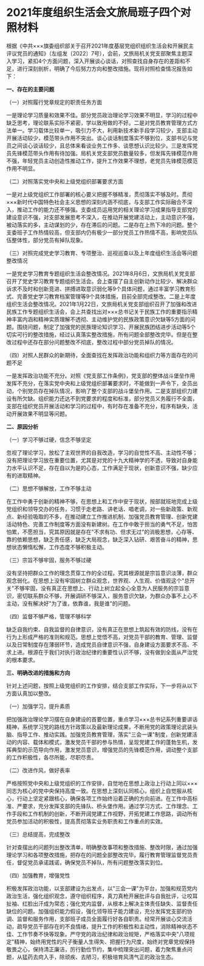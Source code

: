 # 2021年度组织生活会文旅局班子四个对照材料

根据《中共×××旗委组织部关于召开2021年度基层党组织组织生活会和开展民主评议党员的通知》（左组发〔2022〕7号），会前，文旅局机关党支部聚焦主题深入学习，紧扣4个方面问题，深入开展谈心谈话，对照查找自身存在的差距和不足，进行深刻剖析，明确了今后努力方向和整改措施。现将对照检查情况报告如下：

**一、存在的主要问题**

（一）对照履行党章规定的职责任务方面

一是理论学习质量和效果不佳。部分党员政治理论学习效果不明显，学习的过程中缺乏思考，理论联系实际不紧密，学以致用做的不好。二是对党员教育管理方式方法单一。学习载体比较单一，吸引力不大，利用新技术新手段学习较少，支部主动开展活动较少，模范带头作用不突出。谈心谈话制度落实不够到位，支部书记与党员之间谈心谈话较少，且总体来看谈业务工作多、谈思想认识比较少。三是发挥党员先锋模范带头作用有待加强。局机关党支部党员数量较多，但发挥先锋模范作用不强，年轻党员主动创造性推动工作，提升工作效果不理想，老党员先锋模范模范作用不明显。

（二）对照落实党中央和上级党组织部署要求方面

一是对上级党组织工作部署的核心要义把握不够精准，贯彻落实不够及时。贯彻×××新时代中国特色社会主义思想的深刻内涵不彻底，与支部工作实际融合不深入，推动工作的能力还不够强。支委成员运用党的相关理论学习成果指导支部党的建设意识不强，对支部发展思考不深入，在推动开展党建活动上，主动意识不强，被动落实的多，主动谋划的少，存在滞后的问题。二是存在上热下冷的问题。整个支委班子工作热情较高，但支部内仍有极少一部分党员工作热情不高，影响党员队伍整体性，部分党员有掉队现象。

（三）对照完成党史学习教育、专项整治、巡视巡查以及上年度组织生活会等问题整改情况

一是党史学习教育专题组织生活会整改情况。2021年8月6日，文旅局机关党支部召开了党史学习教育专题组织生活会。会上查摆了自主创新动作比较少、解决群众诉求不及时和创新竞进、拼搏进取意识弱化等9个具体问题，通过丰富学习教育形式、完善党史学习教育档案管理等9个具体措施，目前全部完成整改。二是上年度组织生活会整改情况。2021年1月22日，文旅局机关党支部组织召开了加强和改进民族工作专题组织生活会，会上共查找出对×××总书记关于民族工作的重要指示精神丰富内涵和精神实质理解不透彻、主动维护党的民族政策意识欠缺等5方面的问题。围绕问题，制定了加强党的民族理论知识学习、开展民族团结进步活动等5个切实可行的整改措施，经过认真落实整改措施，所有问题全部整改完毕。但是在整改过程中还存在部分问题整改不彻底，整改过程中部分党员掉队的情况。

（四）对照人民群众的新期待，全面查找在发挥政治功能和组织力等方面存在的问题不足

一是发挥政治功能不充分。对照《党支部工作条例》，党支部的整体战斗堡垒作用发挥不充分，在落实党中央和上级党组织部署要求时，不能做到一声令下，全员出动，个别党员存在掉队情况，影响了整个支部的战斗堡垒作用。二是支部组织力建设有所欠缺。组织能力还达不到党要求的程度和标准，部分党员义务履行不全面，支部在组织党员开展活动和学习的过程中，有时存在准备不充分，程序有缺失，活动开展效果不明显等问题。

**二、原因分析**

（一）学习不够过硬，信念不够坚定

忽视了理论学习，放松了主观世界的自我改造，学习的自觉性不高、主动性不够；没有把理论学习放在重要位置，尤其是对党的十九大精神学的不透，导致对自身能力水平认识不足，存在自以为是的心态，工作满足于现状，创新意识不强，缺少应有的进取精神。

（二）思想不够解放，工作不够主动

在工作中勇于创新的精神不够，在思想上和工作中安于现状，按部就班地完成上级党组织和领导交办的任务，习惯于走老路、讲老话、唱老调，对一些新政策、新观点、新经验吸取的不多，在推动建立工作推进机制、加强党员教育管理、创新党建活动特色、完善工作制度等方面没有新建树。在工作中敢于担当的勇气不足，怕苦怕累，不愿担当，究其原因就是存在"不求有功、但求无过"的消极思想，心存等、靠的依赖思想，缺乏责任感，缺乏大局观念，缺乏深入钻研、艰苦奋斗的精神，思想状态懒惰松懈，工作态度不够积极主动。

（三）宗旨不够牢固，服务不够过硬

没有坚持把群众工作的理念贯穿工作的全过程。究其根源就是宗旨意识淡薄，群众观念弱化。在思想上没有牢固树立群众观念，世界观、人生观、价值观这个"总开关"不够牢固，没有真正在思想上、行动上树立起全心全意为人民服务的宗旨意识，密切联系群众不够，开展调研不够深入，服务意识欠缺，为群众办事不上心不主动，没有解决好"为了谁，依靠谁，我是谁"的问题。

（四）监督不够严格，管理不够科学

缺乏自我约束、自我监督的自律意识，没有真正在思想上筑起有效的防线，没有在行为上形成严格的准则和规范。思想上觉悟不高，对党员干部的教育、管理、监督以及日常制度存在薄弱环节，造成党员自律意识不强，自身建设方面要求不高、不求上进。根源在于我们对执行政治纪律的重要性认识不够，没有做到全面从严治党的根本要求。

**三、明确改进的措施和方向**

针对上述问题，按照上级党组织的工作安排，结合支部工作实际，下一步将从以下方面认真加以整改。

（一）加强学习，提升素质

把加强政治理论学习摆在自身建设的首要位置，重点学习×××总书记系列重要讲话精神，系统学习党的路线方针政策以及最新理论成果，不断用党的政策理论武装头脑、指导工作、推动实践。加强党员教育管理，落实"三会一课"制度，创新党建活动的内容、载体和模式，激发党员干部的参与热情，呈现党建工作的蓬勃生机，发挥典型的示范导向作用，激发党员意识，增强党员的先锋模范作用，调动整个支部的工作积极性，各尽所能，尽职尽责。

（二）改进作风，做好表率

严格按照党中央和上级党组织的工作安排，自觉地在思想上政治上行动上同以×××同志为核心的党中央保持高度一致。在思想上深刻认同核心，组织上自觉服从核心，行动上坚定紧跟核心，确保各项工作始终沿着正确的方向前进。在工作中高标准、严要求，充分发挥支部的先锋队、桥头堡作用。通过学习方式、工作理念、工作手段和工作机制的创新，不断开阔党建工作视野，开拓党建工作思路，调动所有党员参加活动的积极性，提高贯彻落实业务职责和工作重点的实效。

（三）总结提高，完成整改

针对查摆出的问题列出整改清单，明确整改事项和整改措施、整改时限，通过加强理论学习和各项整改措施，把存在的问题全部整改完毕。履行教育管理监督党员责任，督促党员承诺践诺，确保党员不掉队，所有问题整改落实到位。

（四）加强教育，增强党性

积极发挥政治功能，以支部建设为出发点，以"三会一课"为平台，加强和规范党内政治生活，强化组织观念，遵守组织程序，真刀真枪开展批评与自我批评，让咬耳扯袖、红脸出汗成为常态；强化党内监督，从根本上解决主体责任缺失、监督责任缺位的问题。加强组织能力假设，强化领导班子能力建设，充分发挥党支部的协调、监督和服务作用，支部班子成员全面履行好各自职责。经常开展谈心交流活动，疏导党员干部存在的不良情绪，提升工作的积极性和主动性，消除精神状态不佳、工作节奏不快等现象。严守党的政治纪律和政治规矩，严格落实中央"八项规定"精神，始终用党性的尺子衡量人生得失、把握行为尺度，始终对党章党规保持敬畏之心，保持清正廉洁，厉行勤俭节约，集中梳理突出问题，着力聚焦重点问题，从猛药去疴入手，除顽疾、去陋习，积极培育风清气正的政治生态。

